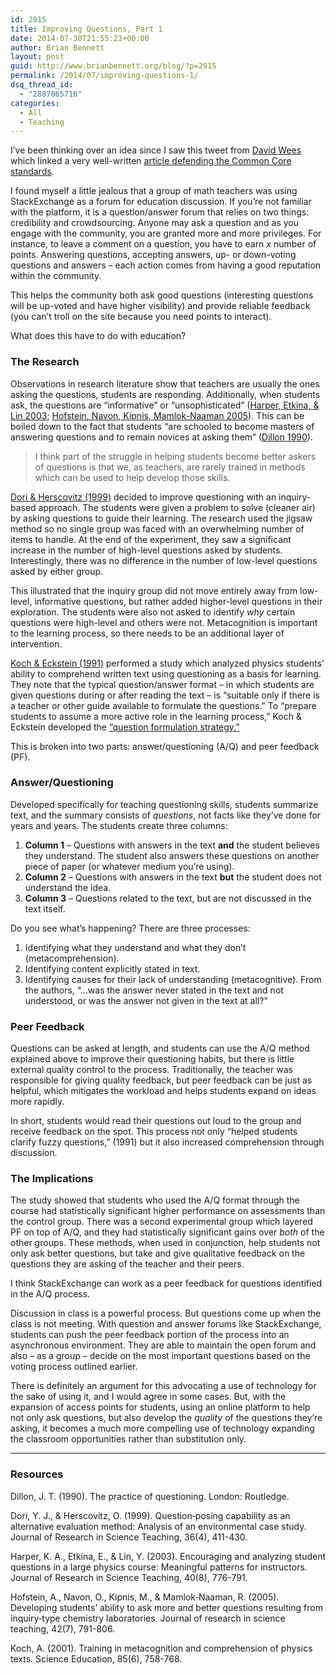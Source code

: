 ```yaml
---
id: 2915
title: Improving Questions, Part 1
date: 2014-07-30T21:55:23+00:00
author: Brian Bennett
layout: post
guid: http://www.brianbennett.org/blog/?p=2915
permalink: /2014/07/improving-questions-1/
dsq_thread_id:
  - "2887065716"
categories:
  - All
  - Teaching
---
```

I&#8217;ve been thinking over an idea since I saw this tweet from [David Wees](http://www.twitter.com/davidwees) which linked a very well-written <a href="http://matheducators.stackexchange.com/questions/2069/common-core-threat-or-menace-or-maybe-ok-after-all/2071#2071" target="blank">article defending the Common Core standards</a>. 

I found myself a little jealous that a group of math teachers was using StackExchange as a forum for education discussion. If you&#8217;re not familiar with the platform, it is a question/answer forum that relies on two things: credibility and crowdsourcing. Anyone may ask a question and as you engage with the community, you are granted more and more privileges. For instance, to leave a comment on a question, you have to earn _x_ number of points. Answering questions, accepting answers, up- or down-voting questions and answers &#8211; each action comes from having a good reputation within the community. 

This helps the community both ask good questions (interesting questions will be up-voted and have higher visibility) and provide reliable feedback (you can&#8217;t troll on the site because you need points to interact). 

What does this have to do with education?

### The Research

Observations in research literature show that teachers are usually the ones asking the questions, students are responding. Additionally, when students ask, the questions are &#8220;informative&#8221; or &#8220;unsophisticated&#8221; ([Harper, Etkina, & Lin 2003](#harper); [Hofstein, Navon, Kipnis, Mamlok-Naaman 2005](#hofstein)). This can be boiled down to the fact that students &#8220;are schooled to become masters of answering questions and to remain novices at asking them&#8221; ([Dillon 1990](#dillon)). 

<blockquote class="pullquote">
  <p>
    I think part of the struggle in helping students become better askers of questions is that we, as teachers, are rarely trained in methods which can be used to help develop those skills.
  </p>
</blockquote>

[Dori & Herscovitz (1999)](#dori) decided to improve questioning with an inquiry-based approach. The students were given a problem to solve (cleaner air) by asking questions to guide their learning. The research used the jigsaw method so no single group was faced with an overwhelming number of items to handle. At the end of the experiment, they saw a significant increase in the number of high-level questions asked by students. Interestingly, there was no difference in the number of low-level questions asked by either group. 

This illustrated that the inquiry group did not move entirely away from low-level, informative questions, but rather added higher-level questions in their exploration. The students were also not asked to identify _why_ certain questions were high-level and others were not. Metacognition is important to the learning process, so there needs to be an additional layer of intervention.

[Koch & Eckstein (1991)](#koch) performed a study which analyzed physics students&#8217; ability to comprehend written text using questioning as a basis for learning. They note that the typical question/answer format &#8211; in which students are given questions during or after reading the text &#8211; is &#8220;suitable only if there is a teacher or other guide available to formulate the questions.&#8221; To &#8220;prepare students to assume a more active role in the learning process,&#8221; Koch & Eckstein developed the <a href="http://hepg.org/hel-home/issues/27_5/helarticle/teaching-students-to-ask-their-own-questions_507" target="blank">&#8220;question formulation strategy.&#8221;</a>

This is broken into two parts: answer/questioning (A/Q) and peer feedback (PF). 

### Answer/Questioning

Developed specifically for teaching questioning skills, students summarize text, and the summary consists of _questions_, not facts like they&#8217;ve done for years and years. The students create three columns:

  1. **Column 1** &#8211; Questions with answers in the text **and** the student believes they understand. The student also answers these questions on another piece of paper (or whatever medium you&#8217;re using).
  2. **Column 2** &#8211; Questions with answers in the text **but** the student does not understand the idea.
  3. **Column 3** &#8211; Questions related to the text, but are not discussed in the text itself.

Do you see what&#8217;s happening? There are three processes:

  1. Identifying what they understand and what they don&#8217;t (metacomprehension).
  2. Identifying content explicitly stated in text.
  3. Identifying causes for their lack of understanding (metacognitive). From the authors, &#8220;&#8230;was the answer never stated in the text and not understood, or was the answer not given in the text at all?&#8221;

### Peer Feedback

Questions can be asked at length, and students can use the A/Q method explained above to improve their questioning habits, but there is little external quality control to the process. Traditionally, the teacher was responsible for giving quality feedback, but peer feedback can be just as helpful, which mitigates the workload and helps students expand on ideas more rapidly. 

In short, students would read their questions out loud to the group and receive feedback on the spot. This process not only &#8220;helped students clarify fuzzy questions,&#8221; (1991) but it also increased comprehension through discussion.

### The Implications

The study showed that students who used the A/Q format through the course had statistically significant higher performance on assessments than the control group. There was a second experimental group which layered PF on top of A/Q, and they had statistically significant gains over _both_ of the other groups. These methods, when used in conjunction, help students not only ask better questions, but take and give qualitative feedback on the questions they are asking of the teacher and their peers.

I think StackExchange can work as a peer feedback for questions identified in the A/Q process.

Discussion in class is a powerful process. But questions come up when the class is not meeting. With question and answer forums like StackExchange, students can push the peer feedback portion of the process into an asynchronous environment. They are able to maintain the open forum and also &#8211; as a group &#8211; decide on the most important questions based on the voting process outlined earlier. 

There is definitely an argument for this advocating a use of technology for the sake of using it, and I would agree in some cases. But, with the expansion of access points for students, using an online platform to help not only ask questions, but also develop the _quality_ of the questions they&#8217;re asking, it becomes a much more compelling use of technology expanding the classroom opportunities rather than substitution only.

* * *

### Resources

<p id="dillon">
  Dillon, J. T. (1990). The practice of questioning. London: Routledge.
</p>

<p id="dori">
  Dori, Y. J., & Herscovitz, O. (1999). Question‐posing capability as an alternative evaluation method: Analysis of an environmental case study. Journal of Research in Science Teaching, 36(4), 411-430.
</p>

<p id="harper">
  Harper, K. A., Etkina, E., & Lin, Y. (2003). Encouraging and analyzing student questions in a large physics course: Meaningful patterns for instructors. Journal of Research in Science Teaching, 40(8), 776-791.
</p>

<p id="hofstein">
  Hofstein, A., Navon, O., Kipnis, M., & Mamlok‐Naaman, R. (2005). Developing students&#8217; ability to ask more and better questions resulting from inquiry‐type chemistry laboratories. Journal of research in science teaching, 42(7), 791-806.
</p>

<p id="koch">
  Koch, A. (2001). Training in metacognition and comprehension of physics texts. Science Education, 85(6), 758-768.
</p>